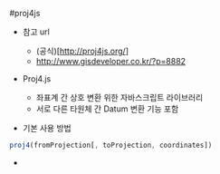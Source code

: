 #proj4js

- 참고 url
	- (공식)[http://proj4js.org/]
	- http://www.gisdeveloper.co.kr/?p=8882

- Proj4.js
	- 좌표계 간 상호 변환 위한 자바스크립트 라이브러리
	- 서로 다른 타원체 간 Datum 변환 기능 포함

- 기본 사용 방법
```js
proj4(fromProjection[, toProjection, coordinates])
```
- 

